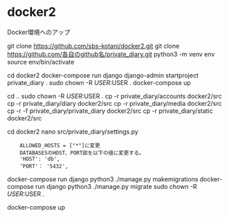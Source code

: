 # docker2
Docker環境へのアップ

git clone https://github.com/sbs-kotani/docker2.git 
git clone https://github.com/各自のgithub名/private_diary.git 
python3 -m venv env 
source env/bin/activate

cd docker2
docker-compose run django django-admin startproject private_diary .
sudo chown -R $USER:$USER .
docker-compose up

cd ..
sudo chown -R $USER:$USER .
cp -r private_diary/accounts docker2/src
cp -r private_diary/diary docker2/src
cp -r private_diary/media docker2/src
cp -r -f private_diary/private_diary docker2/src
cp -r private_diary/static docker2/src

cd docker2
nano src/private_diary/settings.py

		ALLOWED_HOSTS = ["*"]に変更
		DATABASESのHOST、PORT部を以下の値に変更する。
		'HOST': 'db',
		’PORT'： '5432',
		
docker-compose run django python3 ./manage.py makemigrations
docker-compose run django python3 ./manage.py migrate
sudo chown -R $USER:$USER .

docker-compose up 

